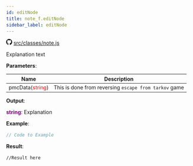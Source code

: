 ```yaml
---
id: editNode
title: note_f.editNode
sidebar_label: editNode
---
```

![](/img/github.png) [src/classes/note.js](https://github.com/TrustedSourceLeaks/LeakedServer/blob/master/src/classes/note.js#L12)

Explanation text

**Parameters**:

Name  |   Description 
----------- |   -----------
pmcData(<font color="red">string</font>)  |   This is done from reversing `escape from tarkov` game


**Output**:

**<font color="purple">string</font>**: Explanation


**Example**:
```js
// Code to Example
```

**Result**:
```
//Result here
```